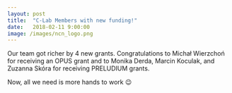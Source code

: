 ```yaml
---
layout: post
title:  "C-Lab Members with new funding!"
date:   2018-02-11 9:00:00
image: /images/ncn_logo.png
---
```


Our team got richer by 4 new grants. Congratulations to Michał Wierzchoń for receiving an OPUS grant and to Monika Derda, Marcin Koculak, and Zuzanna Skóra for receiving PRELUDIUM grants.

Now, all we need is more hands to work 😉
